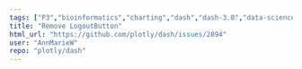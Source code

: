 ```yaml
---
tags: ["P3","bioinformatics","charting","dash","dash-3.0","data-science","data-visualization","feature","finance","flask","gui-framework","jupyter","modeling","plotly","plotly-dash","productivity","python","react","rstats","technical-computing","web-app"]
title: "Remove LogoutButton"
html_url: "https://github.com/plotly/dash/issues/2894"
user: "AnnMarieW"
repo: "plotly/dash"
---
```


